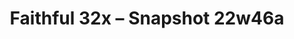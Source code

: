 ---
layout: post
title: Faithful 32x – Snapshot 22w46a
permalink: /faithful32x/22w46a
header-img: https://database.faithfulpack.net/images/website/posts/32x/S_22w46a.jpg

long_text: |
  Thanks to our artists' tireless work, today we're releasing the first ever Faithful Snapshot pack! What is it? Well, as you might've guessed from the title of this post, it's a version of Faithful that includes textures from the latest Java Edition snapshots. From now on, we'll be releasing these whenever we think we've got enough changes to show to the world – That means updates for Snapshot packs will be more frequent than regular updates.
  <br>
  But in with the new stuff! The first few 1.20 snapshots are upon us, and we're proud to say that we've already got many of the new textures done! Most of the new bamboo-related blocks and items have been added, as well as the chiselled bookshelf. The camel, the latest and cutest mob in the game, is also here! Well, hop on and enjoy the update – there's more coming!

changelog:
  - 22w46a:
    - Added:
      - Blocks:
        - Bamboo Block:
          - Side (DMGaming, Pythagoras_314)
          - Top (Aerod, Pythagoras_314)
        - Bamboo Door (JogurciQ, Aerod)
        - Bamboo Mosaic (Fred Figglehorn)
        - Bamboo Planks (DMgaming, Pomi108)
        - Bamboo Trapdoor (Juknum)
        - Chiselled Bookshelf (JogurciQ)
        - Stripped Bamboo Block:
          - Side (DMgaming)
          - Top (Aerod, Pythagoras_314)
      - Entities:
        - Camel (DMgaming)
      - Items:
        - Hanging signs (DMgaming, Classy Cappy)
        - Bamboo Door (DMgaming)
        - Bamboo Sign (DMgaming)
    - Changed:
      - Blocks:
        - Scaffolding (DMgaming)
      - Entities:
        - Vex (Aerod)
      - GUI:
        - Chat Tags (Aerod)
        - Creative Inventory Tabs (Classy Cappy)
single-changelog: true
expanded-changelog: true

download:
  - Faithful 32x - 22w46a:
      - https://database.faithfulpack.net/packs/32x-Java/Snapshots/Faithful%2032x%20-%2022w46a.zip
---